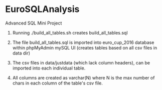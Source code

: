 # EuroSQLAnalysis
Advanced SQL Mini Project

1. Running ./build_all_tables.sh creates build_all_tables.sql

2. The file build_all_tables.sql is imported into euro_cup_2016 database within phpMyAdmin mySQL UI (creates tables based on all csv files in data dir)

3. The csv files in data/justdata (which lack column headers), can be imported into each individual table.

4. All columns are created as varchar(N) where N is the max number of chars in each column of the table's csv file.

